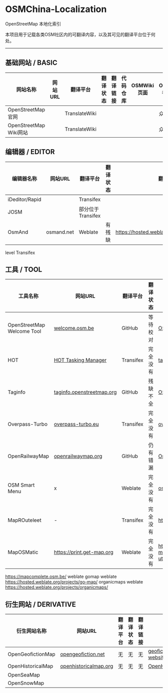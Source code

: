 # OSMChina-Localization

OpenStreetMap 本地化索引

本项目用于记载各类OSM社区内的可翻译内容，以及其可见的翻译平台位于何处。

----------

## 基础网站 / BASIC

<!-- MARKDOWN_TABLE_BASIC BEGIN-->
<!-- WARNING: ALL TABLE ARE MAINTAINED BY PROGRAMME, YOU SHOULD ADD DATA TO COLLECTION JSON -->
| 网站名称 | 网站URL | 翻译平台 | 翻译状态 | 翻译链接 | 代码仓库 | OSMWiki页面 | OSMChina参与成员 |
|-|-|-|-|-|-|-|-|
| OpenStreetMap 官网 | | TranslateWiki | | | | | 众多 |
| OpenStreetMap Wiki网站 | | TranslateWiki | | | | | 众多 |
<!-- MARKDOWN_TABLE_BASIC END-->

## 编辑器 / EDITOR

| 编辑器名称 | 网站URL | 翻译平台 | 翻译状态 | 翻译链接 | 代码仓库 | OSMWiki页面 | OSMChina参与成员 |
|-|-|-|-|-|-|-|-|
| iDeditor/Rapid | | Transifex | | | | | 众多 |
| JOSM | | 部分位于Transifex | | | | | 众多 |
| OsmAnd | osmand.net | Weblate | 有残缺 | https://hosted.weblate.org/projects/osmand/ | https://github.com/osmandapp/OsmAnd | x | x |
level Transifex

## 工具 / TOOL

| 工具名称 | 网站URL | 翻译平台 | 翻译状态 | 翻译链接 | 代码仓库 | OSMWiki页面 | OSMChina参与成员 |
|-|-|-|-|-|-|-|-|
| OpenStreetMap Welcome Tool | [welcome.osm.be](https://welcome.osm.be) | GitHub | 等待校对 | [OSMChina/osm-welcome-tool](https://github.com/OSMChina/osm-welcome-tool) | [osmbe/osm-welcome-tool](https://github.com/osmbe/osm-welcome-tool) | 暂无 | [@快乐的老鼠宝宝](https://github.com/LaoshuBaby) |
| HOT | [HOT Tasking Manager](https://tasks.hotosm.org/) | Transifex | 完全没有 | [tasking-manager](https://www.transifex.com/hotosm/tasking-manager/dashboard/) | [hotosm/tasking-manager](https://github.com/hotosm/tasking-manager) | [[[Humanitarian_OSM_Team]]](https://wiki.openstreetmap.org/wiki/Humanitarian_OSM_Team) | 暂无 |
| Taginfo | [taginfo.openstreetmap.org](https://taginfo.openstreetmap.org) | GitHub | 残缺不全 | [OSMChina/taginfo](https://github.com/OSMChina/taginfo) | [taginfo/taginfo](https://github.com/taginfo/taginfo) | [[[Taginfo]]](https://wiki.openstreetmap.org/wiki/Taginfo) | [@快乐的老鼠宝宝](https://github.com/LaoshuBaby) |
| Overpass-Turbo | [overpass-turbo.eu](https://overpass-turbo.eu/) | Transifex | 完全没有 | [overpass-turbo](https://www.transifex.com/projects/p/overpass-turbo) | [tyrasd/overpass-turbo](https://github.com/tyrasd/overpass-turbo) | [[[Overpass_turbo]]](https://wiki.openstreetmap.org/wiki/Overpass_turbo) | 暂无 |
| OpenRailwayMap | [openrailwaymap.org](https://openrailwaymap.org) | GitHub | 仍有错漏 | [OpenRailwayMap/OpenRailwayMap](https://github.com/OpenRailwayMap/OpenRailwayMap) | [OpenRailwayMap/OpenRailwayMap](https://github.com/OpenRailwayMap/OpenRailwayMap) | [[[OpenRailwayMap]]](https://wiki.openstreetmap.org/wiki/OpenRailwayMap) | 未知 |
| OSM Smart Menu | x | Weblate | 完全没有 | [osm-smart-menu](https://hosted.weblate.org/engage/osm-smart-menu) | https://github.com/jgpacker/osm-smart-menu | x | 暂无 |
| MapROuteleet | - | Transifex | 完全没有 | https://www.transifex.com/osmlab/maproulette3/ | - | - | - |
| MapOSMatic | https://print.get-map.org | Weblate | 完全没有 | https://translate.get-map.org/engage/maposmatic/?utm_source=widget | - | - | - |

https://mapcomplete.osm.be/ weblate
gomap weblate https://hosted.weblate.org/projects/go-map/
organicmaps weblate https://hosted.weblate.org/projects/organicmaps/

## 衍生网站 / DERIVATIVE

| 衍生网站名称 | 网站URL | 翻译平台 | 翻译状态 | 翻译链接 | 代码仓库 | OSMWiki页面 | OSMChina参与成员 |
|-|-|-|-|-|-|-|-|
| OpenGeofictionMap | [opengeofiction.net](https://opengeofiction.net) | 无 | 无 | 无 | [geofictician/opengeofiction-website](https://github.com/geofictician/opengeofiction-website) | [[[OpenGeofiction]]](https://wiki.openstreetmap.org/wiki/OpenGeofiction) | 无 |
| OpenHistoricalMap | [openhistoricalmap.org](http://www.openhistoricalmap.org) | 无| 无 | 无 | [OpenHistoricalMap](https://github.com/OpenHistoricalMap) | [[[Open_Historical_Map]]](https://wiki.openstreetmap.org/wiki/Open_Historical_Map) | 无 |
| OpenSeaMap | | | | | | | |
| OpenSnowMap | | | | | | | |
